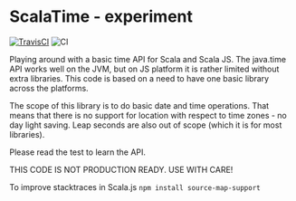 # ScalaTime - experiment

[![TravisCI](https://travis-ci.org/skytteren/scalatime.svg?branch=master)](https://travis-ci.org/skytteren/scalatime)
![CI](https://github.com/skytteren/scalatime/workflows/CI/badge.svg)

Playing around with a basic time API for Scala and Scala JS.
The java.time API works well on the JVM, but on JS platform it is rather limited without extra libraries.
This code is based on a need to have one basic library across the platforms. 

The scope of this library is to do basic date and time operations. 
That means that there is no support for location with respect to time zones - no day light saving.
Leap seconds are also out of scope (which it is for most libraries).

Please read the test to learn the API.

THIS CODE IS NOT PRODUCTION READY. USE WITH CARE!

To improve stacktraces in Scala.js `npm install source-map-support`
